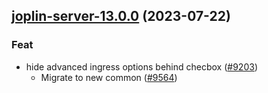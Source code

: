 

## [joplin-server-13.0.0](https://github.com/truecharts/charts/compare/joplin-server-12.0.0...joplin-server-13.0.0) (2023-07-22)

### Feat

- hide advanced ingress options behind checbox ([#9203](https://github.com/truecharts/charts/issues/9203))
  - Migrate to new common ([#9564](https://github.com/truecharts/charts/issues/9564))
  
  